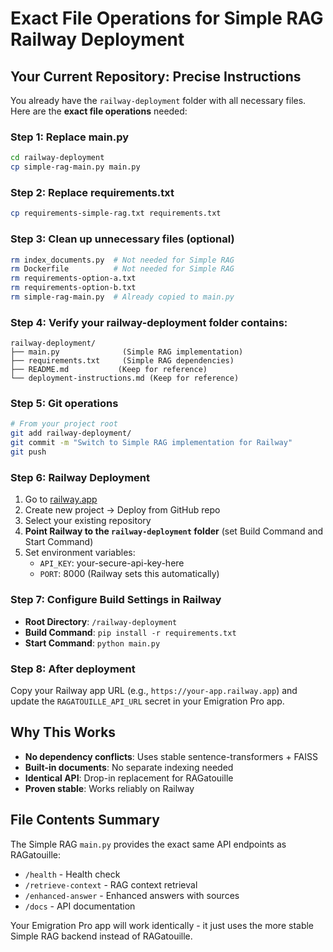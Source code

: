 # Exact File Operations for Simple RAG Railway Deployment

## Your Current Repository: Precise Instructions

You already have the `railway-deployment` folder with all necessary files. Here are the **exact file operations** needed:

### Step 1: Replace main.py
```bash
cd railway-deployment
cp simple-rag-main.py main.py
```

### Step 2: Replace requirements.txt  
```bash
cp requirements-simple-rag.txt requirements.txt
```

### Step 3: Clean up unnecessary files (optional)
```bash
rm index_documents.py  # Not needed for Simple RAG
rm Dockerfile          # Not needed for Simple RAG
rm requirements-option-a.txt
rm requirements-option-b.txt
rm simple-rag-main.py  # Already copied to main.py
```

### Step 4: Verify your railway-deployment folder contains:
```
railway-deployment/
├── main.py              (Simple RAG implementation)
├── requirements.txt     (Simple RAG dependencies)
├── README.md           (Keep for reference)
└── deployment-instructions.md (Keep for reference)
```

### Step 5: Git operations
```bash
# From your project root
git add railway-deployment/
git commit -m "Switch to Simple RAG implementation for Railway"
git push
```

### Step 6: Railway Deployment
1. Go to [railway.app](https://railway.app)
2. Create new project → Deploy from GitHub repo
3. Select your existing repository
4. **Point Railway to the `railway-deployment` folder** (set Build Command and Start Command)
5. Set environment variables:
   - `API_KEY`: your-secure-api-key-here
   - `PORT`: 8000 (Railway sets this automatically)

### Step 7: Configure Build Settings in Railway
- **Root Directory**: `/railway-deployment`
- **Build Command**: `pip install -r requirements.txt`
- **Start Command**: `python main.py`

### Step 8: After deployment
Copy your Railway app URL (e.g., `https://your-app.railway.app`) and update the `RAGATOUILLE_API_URL` secret in your Emigration Pro app.

## Why This Works
- **No dependency conflicts**: Uses stable sentence-transformers + FAISS
- **Built-in documents**: No separate indexing needed
- **Identical API**: Drop-in replacement for RAGatouille
- **Proven stable**: Works reliably on Railway

## File Contents Summary
The Simple RAG `main.py` provides the exact same API endpoints as RAGatouille:
- `/health` - Health check
- `/retrieve-context` - RAG context retrieval  
- `/enhanced-answer` - Enhanced answers with sources
- `/docs` - API documentation

Your Emigration Pro app will work identically - it just uses the more stable Simple RAG backend instead of RAGatouille.
